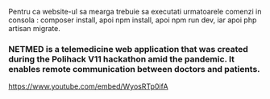 <p>Pentru ca website-ul sa mearga trebuie sa executati urmatoarele comenzi in consola : composer install, apoi npm install, apoi npm run dev, iar apoi php artisan migrate.

<h3>NETMED is a telemedicine web application that was created during the Polihack V11 hackathon amid the pandemic. It enables remote communication between doctors and patients.</h3>

https://www.youtube.com/embed/WyosRTp0ifA
